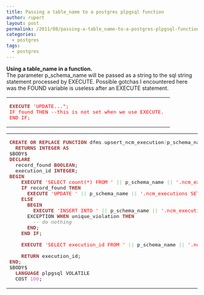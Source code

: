```yaml
---
title: Passing a table_name to a postgres plpgsql function
author: rupert
layout: post
permalink: /2011/08/passing-a-table_name-to-a-postgres-plpgsql-function/
categories:
  - postgres
tags:
  - postgres
---
```

**Using a table_name in a function.**  
The parameter p\_schema\_name will be passed as a string to the sql string statement processed by EXECUTE. Possible gotchas I encountered here was the FOUND variable is useless after an EXECUTE statement.

<div class="wp_syntax">
  <table>
    <tr>
      <td class="code">
        <pre class="sql" style="font-family:monospace;"><span style="color: #993333; font-weight: bold;">EXECUTE</span> <span style="color: #ff0000;">'UPDATE...";
IF found THEN --this is not set when we use EXECUTE. 
END IF;</span></pre>
      </td>
    </tr>
  </table>
</div>

<div class="wp_syntax">
  <table>
    <tr>
      <td class="code">
        <pre class="sql" style="font-family:monospace;"><span style="color: #993333; font-weight: bold;">CREATE</span> <span style="color: #993333; font-weight: bold;">OR</span> <span style="color: #993333; font-weight: bold;">REPLACE</span> <span style="color: #993333; font-weight: bold;">FUNCTION</span> dfms<span style="color: #66cc66;">.</span>upsert_ncm_execution<span style="color: #66cc66;">&#40;</span>p_schema_name text<span style="color: #66cc66;">,</span> p_fleet_id <span style="color: #993333; font-weight: bold;">INTEGER</span><span style="color: #66cc66;">,</span> p_ncm_number <span style="color: #993333; font-weight: bold;">INTEGER</span><span style="color: #66cc66;">,</span> p_version text<span style="color: #66cc66;">,</span> p_hostname text<span style="color: #66cc66;">,</span> p_process_id <span style="color: #993333; font-weight: bold;">INTEGER</span><span style="color: #66cc66;">,</span> p_execution_id <span style="color: #993333; font-weight: bold;">INTEGER</span><span style="color: #66cc66;">&#41;</span>
  <span style="color: #993333; font-weight: bold;">RETURNS</span> <span style="color: #993333; font-weight: bold;">INTEGER</span> <span style="color: #993333; font-weight: bold;">AS</span>
$BODY$
<span style="color: #993333; font-weight: bold;">DECLARE</span>
  record_found <span style="color: #993333; font-weight: bold;">BOOLEAN</span>;
  execution_id <span style="color: #993333; font-weight: bold;">INTEGER</span>;
<span style="color: #993333; font-weight: bold;">BEGIN</span>
    <span style="color: #993333; font-weight: bold;">EXECUTE</span> <span style="color: #ff0000;">'SELECT count(*) FROM '</span> <span style="color: #66cc66;">||</span> p_schema_name <span style="color: #66cc66;">||</span> <span style="color: #ff0000;">'.ncm_executions WHERE fleet_id = $1 AND ncm_number = $2'</span> <span style="color: #993333; font-weight: bold;">INTO</span> record_found <span style="color: #993333; font-weight: bold;">USING</span> p_fleet_id<span style="color: #66cc66;">,</span> p_ncm_number;
    <span style="color: #993333; font-weight: bold;">IF</span> record_found <span style="color: #993333; font-weight: bold;">THEN</span>
      <span style="color: #993333; font-weight: bold;">EXECUTE</span> <span style="color: #ff0000;">'UPDATE '</span> <span style="color: #66cc66;">||</span> p_schema_name <span style="color: #66cc66;">||</span> <span style="color: #ff0000;">'.ncm_executions SET execution_id = execution_id + 1 WHERE fleet_id = $1 AND ncm_number = $2'</span> <span style="color: #993333; font-weight: bold;">USING</span> p_fleet_id<span style="color: #66cc66;">,</span> p_ncm_number;
    <span style="color: #993333; font-weight: bold;">ELSE</span>
      <span style="color: #993333; font-weight: bold;">BEGIN</span>
        <span style="color: #993333; font-weight: bold;">EXECUTE</span> <span style="color: #ff0000;">'INSERT INTO '</span> <span style="color: #66cc66;">||</span> p_schema_name <span style="color: #66cc66;">||</span> <span style="color: #ff0000;">'.ncm_executions(fleet_id, ncm_number, version, hostname, process_id, execution_id) VALUES($1, $2, $3, $4, $5, $6)'</span> <span style="color: #993333; font-weight: bold;">USING</span> p_fleet_id<span style="color: #66cc66;">,</span> p_ncm_number<span style="color: #66cc66;">,</span> p_version<span style="color: #66cc66;">,</span> p_hostname<span style="color: #66cc66;">,</span> p_process_id<span style="color: #66cc66;">,</span> p_execution_id;
      EXCEPTION <span style="color: #993333; font-weight: bold;">WHEN</span> unique_violation <span style="color: #993333; font-weight: bold;">THEN</span>
        <span style="color: #808080; font-style: italic;">-- do nothing</span>
      <span style="color: #993333; font-weight: bold;">END</span>;
    <span style="color: #993333; font-weight: bold;">END</span> <span style="color: #993333; font-weight: bold;">IF</span>;
&nbsp;
    <span style="color: #993333; font-weight: bold;">EXECUTE</span> <span style="color: #ff0000;">'SELECT execution_id FROM '</span> <span style="color: #66cc66;">||</span> p_schema_name <span style="color: #66cc66;">||</span> <span style="color: #ff0000;">'.ncm_executions WHERE fleet_id = $1 AND ncm_number = $2'</span> <span style="color: #993333; font-weight: bold;">INTO</span> execution_id <span style="color: #993333; font-weight: bold;">USING</span> p_fleet_id<span style="color: #66cc66;">,</span> p_ncm_number;
&nbsp;
    <span style="color: #993333; font-weight: bold;">RETURN</span> execution_id;
<span style="color: #993333; font-weight: bold;">END</span>;
$BODY$
  <span style="color: #993333; font-weight: bold;">LANGUAGE</span> plpgsql VOLATILE
  COST <span style="color: #cc66cc;">100</span>;</pre>
      </td>
    </tr>
  </table>
</div>